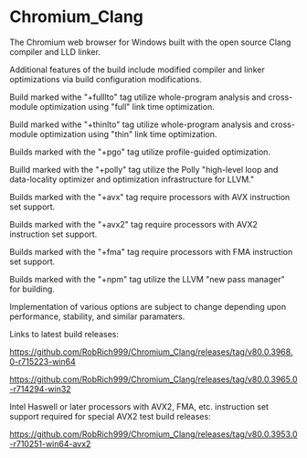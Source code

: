 # Chromium_Clang

The Chromium web browser for Windows built with the open source Clang compiler and LLD linker.

Additional features of the build include modified compiler and linker optimizations via build configuration modifications.

Build marked withe "+fulllto" tag utilize whole-program analysis and cross-module optimization using "full" link time optimization.

Build marked withe "+thinlto" tag utilize whole-program analysis and cross-module optimization using "thin" link time optimization.

Builds marked with the "+pgo" tag utilize profile-guided optimization.

Builld marked with the "+polly" tag utilize the Polly "high-level loop and data-locality optimizer and optimization infrastructure for LLVM."

Builds marked with the "+avx" tag require processors with AVX instruction set support.

Builds marked with the "+avx2" tag require processors with AVX2 instruction set support.

Builds marked with the "+fma" tag require processors with FMA instruction set support.

Builds marked with the "+npm" tag utilize the LLVM "new pass manager" for building.

Implementation of various options are subject to change depending upon performance, stability, and similar paramaters.

Links to latest build releases:

https://github.com/RobRich999/Chromium_Clang/releases/tag/v80.0.3968.0-r715223-win64

https://github.com/RobRich999/Chromium_Clang/releases/tag/v80.0.3965.0-r714294-win32

Intel Haswell or later processors with AVX2, FMA, etc. instruction set support required for special AVX2 test build releases:

https://github.com/RobRich999/Chromium_Clang/releases/tag/v80.0.3953.0-r710251-win64-avx2
